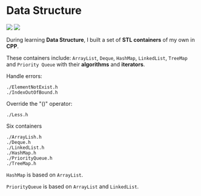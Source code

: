 # Data Structure
![](https://img.shields.io/badge/Language-C++-yellowgreen.svg?style=flat-square) ![](https://img.shields.io/badge/Platform-Windows%20|%20Linux-lightgray.svg?style=flat-square)

During learning **Data Structure**, I built a set of **STL containers** of my own in **CPP**.

These containers include: `ArrayList`, `Deque`, `HashMap`, `LinkedList`, `TreeMap` and `Priority Queue` with their **algorithms** and **iterators**.

Handle errors:

    ./ElementNotExist.h
    ./IndexOutOfBound.h
 
Override the "()" operator:

    ./Less.h

Six containers

    ./ArrayLish.h
    ./Deque.h
    ./LinkedList.h
    ./HashMap.h
    ./PriorityQueue.h
    ./TreeMap.h

`HashMap` is based on `ArrayList`.

`PriorityQueue` is based on `ArrayList` and `LinkedList`.